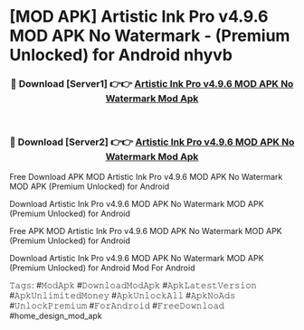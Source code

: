 # [MOD APK] Artistic Ink Pro v4.9.6 MOD APK No Watermark - (Premium Unlocked) for Android nhyvb



<div align="center">
<h3>🔴 Download [Server1] 👉👉 <a href="https://momento.my/?title=Artistic_Ink_Pro_v4.9.6_MOD_APK_No_Watermark">Artistic Ink Pro v4.9.6 MOD APK No Watermark Mod Apk</a></h3><br>

<h3>🔴 Download [Server2] 👉👉 <a href="https://momento.my/?title=Artistic_Ink_Pro_v4.9.6_MOD_APK_No_Watermark">Artistic Ink Pro v4.9.6 MOD APK No Watermark Mod Apk</a></h3>
</div>



Free Download APK MOD Artistic Ink Pro v4.9.6 MOD APK No Watermark MOD APK (Premium Unlocked) for Android

Download Artistic Ink Pro v4.9.6 MOD APK No Watermark MOD APK (Premium Unlocked) for Android

Free APK MOD Artistic Ink Pro v4.9.6 MOD APK No Watermark MOD APK (Premium Unlocked) for Android

Download Artistic Ink Pro v4.9.6 MOD APK No Watermark MOD APK (Premium Unlocked) for Android Mod For Android

𝚃𝚊𝚐𝚜: #𝙼𝚘𝚍𝙰𝚙𝚔 #𝙳𝚘𝚠𝚗𝚕𝚘𝚊𝚍𝙼𝚘𝚍𝙰𝚙𝚔 #𝙰𝚙𝚔𝙻𝚊𝚝𝚎𝚜𝚝𝚅𝚎𝚛𝚜𝚒𝚘𝚗 #𝙰𝚙𝚔𝚄𝚗𝚕𝚒𝚖𝚒𝚝𝚎𝚍𝙼𝚘𝚗𝚎𝚢 #𝙰𝚙𝚔𝚄𝚗𝚕𝚘𝚌𝚔𝙰𝚕𝚕 #𝙰𝚙𝚔𝙽𝚘𝙰𝚍𝚜 #𝚄𝚗𝚕𝚘𝚌𝚔𝙿𝚛𝚎𝚖𝚒𝚞𝚖 #𝙵𝚘𝚛𝙰𝚗𝚍𝚛𝚘𝚒𝚍 #𝙵𝚛𝚎𝚎𝙳𝚘𝚠𝚗𝚕𝚘𝚊𝚍 #home_design_mod_apk
